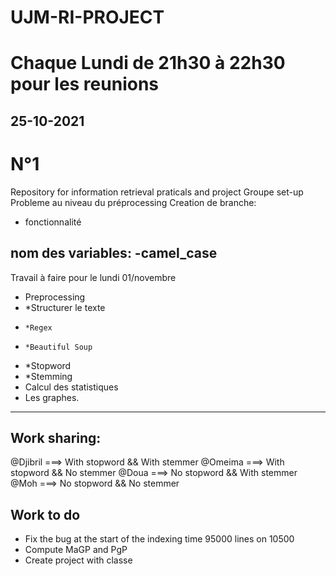 # UJM-RI-PROJECT
# Chaque Lundi de 21h30 à 22h30 pour les reunions
## 25-10-2021 
# N°1
Repository for information retrieval praticals and project
Groupe set-up
Probleme au niveau du préprocessing
Creation de branche:
- fonctionnalité

nom des variables:
-camel_case
-----------------------------------------------------------
Travail à faire pour le lundi 01/novembre
- Preprocessing
-   *Structurer le texte
-     *Regex
-     *Beautiful Soup
-   *Stopword
-   *Stemming
- Calcul des statistiques
- Les graphes.
----------------------------------------------------------


## Work sharing:
@Djibril ===> With stopword && With stemmer
@Omeima ===> With stopword && No stemmer
@Doua ===> No stopword && With stemmer
@Moh ===> No stopword && No stemmer

## Work to do
- Fix the bug at the start of the indexing time 95000 lines on 10500
- Compute MaGP and PgP
- Create project with classe
